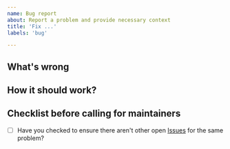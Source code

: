 ```yaml
---
name: Bug report
about: Report a problem and provide necessary context
title: 'Fix ...'
labels: 'bug'

---
```


<!--
Hi, thanks for submitting a bug. We appreciate that.

But, we will need some information about what's wrong to help you.
-->
## What's wrong

<!-- Describe what is not working. -->

## How it should work?

<!-- Describe how it should work. -->

## Checklist before calling for maintainers

* [ ] Have you checked to ensure there aren't other open [Issues](../issues) for the same problem?

